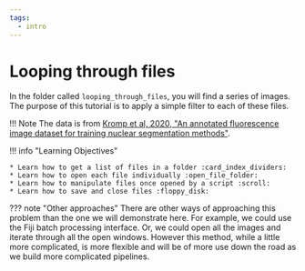 ```yaml
---
tags:
  - intro
---
```

# Looping through files

In the folder called `looping_through_files`, you will find a series of images.
The purpose of this tutorial is to apply a simple filter to each of these files.

!!! Note
    The data is from [Kromp et al, 2020, "An annotated fluorescence image dataset for training nuclear segmentation methods"](https://www.nature.com/articles/s41597-020-00608-w).

!!! info "Learning Objectives"

    * Learn how to get a list of files in a folder :card_index_dividers:
    * Learn how to open each file individually :open_file_folder:
    * Learn how to manipulate files once opened by a script :scroll:
    * Learn how to save and close files :floppy_disk:

??? note "Other approaches"
    There are other ways of approaching this problem than the one we will
    demonstrate here. For example, we could use the Fiji batch processing
    interface. Or, we could open all the images and iterate through all the
    open windows. However this method, while a little more complicated, is more
    flexible and will be of more use down the road as we build more complicated
    pipelines.

